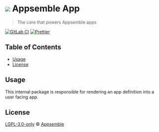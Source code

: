 # ![](https://gitlab.com/appsemble/appsemble/-/raw/0.27.6/config/assets/logo.svg) Appsemble App

> The core that powers Appsemble apps

[![GitLab CI](https://gitlab.com/appsemble/appsemble/badges/0.27.6/pipeline.svg)](https://gitlab.com/appsemble/appsemble/-/releases/0.27.6)
[![Prettier](https://img.shields.io/badge/code_style-prettier-ff69b4.svg)](https://prettier.io)

## Table of Contents

- [Usage](#usage)
- [License](#license)

## Usage

This internal package is responsible for rendering an app definition into a user facing app.

## License

[LGPL-3.0-only](https://gitlab.com/appsemble/appsemble/-/blob/0.27.6/LICENSE.md) ©
[Appsemble](https://appsemble.com)
